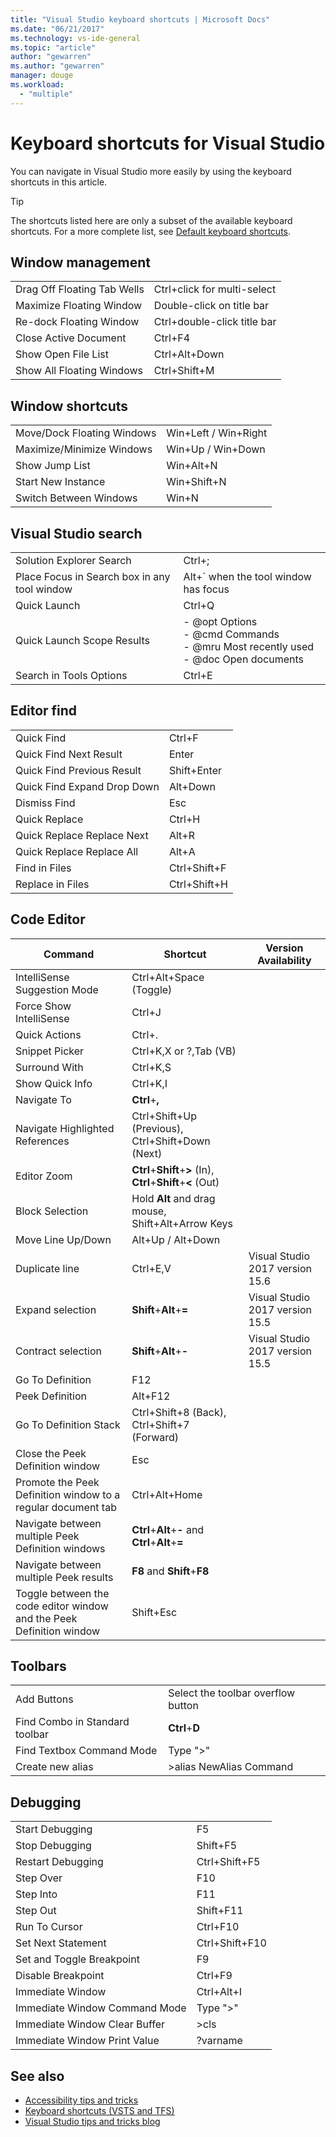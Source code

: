 ```yaml
---
title: "Visual Studio keyboard shortcuts | Microsoft Docs"
ms.date: "06/21/2017"
ms.technology: vs-ide-general
ms.topic: "article"
author: "gewarren"
ms.author: "gewarren"
manager: douge
ms.workload:
  - "multiple"
---
```

# Keyboard shortcuts for Visual Studio

You can navigate in Visual Studio more easily by using the keyboard shortcuts in this article.

> [!TIP]
> The shortcuts listed here are only a subset of the available keyboard shortcuts. For a more complete list, see [Default keyboard shortcuts](../ide/default-keyboard-shortcuts-in-visual-studio.md).

## Window management

|||
|-|-|
|Drag Off Floating Tab Wells|Ctrl+click for multi-select|
|Maximize Floating Window|Double-click on title bar|
|Re-dock Floating Window|Ctrl+double-click title bar|
|Close Active Document|Ctrl+F4|
|Show Open File List|Ctrl+Alt+Down|
|Show All Floating Windows|Ctrl+Shift+M|

## Window shortcuts

|||
|-|-|
|Move/Dock Floating Windows|Win+Left / Win+Right|
|Maximize/Minimize Windows|Win+Up / Win+Down|
|Show Jump List|Win+Alt+N|
|Start New Instance|Win+Shift+N|
|Switch Between Windows|Win+N|

## Visual Studio search

|||
|-|-|
|Solution Explorer Search|Ctrl+;|
|Place Focus in Search box in any tool window|Alt+` when the tool window has focus|
|Quick Launch|Ctrl+Q|
|Quick Launch Scope Results|-   @opt Options<br />-   @cmd Commands<br />-   @mru Most recently used<br />-   @doc Open documents|
|Search in Tools Options|Ctrl+E|

## Editor find

|||
|-|-|
|Quick Find|Ctrl+F|
|Quick Find Next Result|Enter|
|Quick Find Previous Result|Shift+Enter|
|Quick Find Expand Drop Down|Alt+Down|
|Dismiss Find|Esc|
|Quick Replace|Ctrl+H|
|Quick Replace Replace Next|Alt+R|
|Quick Replace Replace All|Alt+A|
|Find in Files|Ctrl+Shift+F|
|Replace in Files|Ctrl+Shift+H|

##  <a name="BKMK_CodeEditor"></a> Code Editor

|Command|Shortcut|Version Availability|
|-|-|-|
|IntelliSense Suggestion Mode|Ctrl+Alt+Space (Toggle)||
|Force Show IntelliSense|Ctrl+J||
|Quick Actions|Ctrl+.||
|Snippet Picker|Ctrl+K,X or ?,Tab (VB)||
|Surround With|Ctrl+K,S||
|Show Quick Info|Ctrl+K,I||
|Navigate To|**Ctrl**+**,**||
|Navigate Highlighted References|Ctrl+Shift+Up (Previous), Ctrl+Shift+Down (Next)||
|Editor Zoom|**Ctrl**+**Shift**+**>** (In), **Ctrl**+**Shift**+**<** (Out)||
|Block Selection|Hold **Alt** and drag mouse, Shift+Alt+Arrow Keys||
|Move Line Up/Down|Alt+Up / Alt+Down||
|Duplicate line|Ctrl+E,V|Visual Studio 2017 version 15.6|
|Expand selection|**Shift**+**Alt**+**=**|Visual Studio 2017 version 15.5|
|Contract selection|**Shift**+**Alt**+**-**|Visual Studio 2017 version 15.5|
|Go To Definition|F12||
|Peek Definition|Alt+F12||
|Go To Definition Stack|Ctrl+Shift+8 (Back), Ctrl+Shift+7 (Forward)||
|Close the Peek Definition window|Esc||
|Promote the Peek Definition window to a regular document tab|Ctrl+Alt+Home||
|Navigate between multiple Peek Definition windows|**Ctrl**+**Alt**+**-** and **Ctrl**+**Alt**+**=**||
|Navigate between multiple Peek results|**F8** and **Shift**+**F8**||
|Toggle between the code editor window and the Peek Definition window|Shift+Esc||

## Toolbars

|||
|-|-|
|Add Buttons|Select the toolbar overflow button|
|Find Combo in Standard toolbar|**Ctrl**+**D**|
|Find Textbox Command Mode|Type ">"|
|Create new alias|>alias NewAlias Command|

## Debugging

|||
|-|-|
|Start Debugging|F5|
|Stop Debugging|Shift+F5|
|Restart Debugging|Ctrl+Shift+F5|
|Step Over|F10|
|Step Into|F11|
|Step Out|Shift+F11|
|Run To Cursor|Ctrl+F10|
|Set Next Statement|Ctrl+Shift+F10|
|Set and Toggle Breakpoint|F9|
|Disable Breakpoint|Ctrl+F9|
|Immediate Window|Ctrl+Alt+I|
|Immediate Window Command Mode|Type ">"|
|Immediate Window Clear Buffer|>cls|
|Immediate Window Print Value|?varname|

## See also

- [Accessibility tips and tricks](../ide/reference/accessibility-tips-and-tricks.md)
- [Keyboard shortcuts (VSTS and TFS)](/vsts/collaborate/keyboard-shortcuts)
- [Visual Studio tips and tricks blog](http://blogs.msdn.com/b/zainnab)